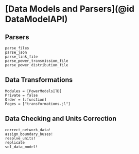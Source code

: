 # [Data Models and Parsers](@id DataModelAPI)

## Parsers

```@docs
parse_files
parse_json
parse_link_file
parse_power_transmission_file
parse_power_distribution_file
```

## Data Transformations

```@autodocs
Modules = [PowerModelsITD]
Private = false
Order = [:function]
Pages = ["transformations.jl"]
```

## Data Checking and Units Correction

```@docs
correct_network_data!
assign_boundary_buses!
resolve_units!
replicate
sol_data_model!
```
